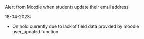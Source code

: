 Alert from Moodle when students update their email address

18-04-2023:
- On hold currently due to lack of field data provided by moodle user_updated function